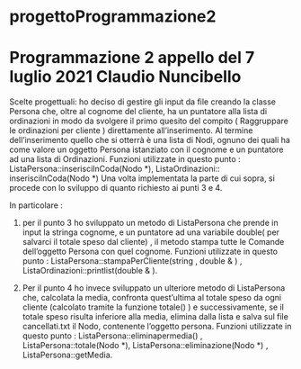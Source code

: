 # progettoProgrammazione2
# Programmazione 2 appello del 7 luglio 2021 Claudio Nuncibello

Scelte progettuali:
  ho deciso di gestire gli input da file creando la classe Persona che, oltre al cognome del cliente, ha un
  puntatore alla lista di ordinazioni in modo da svolgere il primo quesito del compito ( Raggruppare le
  ordinazioni per cliente ) direttamente all’inserimento.
  Al termine dell’inserimento quello che si otterrà è una lista di Nodi<Persona>, ognuno dei quali ha come
  valore un oggetto Persona istanziato con il cognome e un puntatore ad una lista di Ordinazioni.
  Funzioni utilizzate in questo punto : ListaPersona::inserisciInCoda(Nodo<Persona> *),
  ListaOrdinazioni:: inserisciInCoda(Nodo<Ordinazioni> *)
  Una volta implementata la parte di cui sopra, si procede con lo sviluppo di quanto richiesto ai punti 3 e 4.

In particolare :
  1. per il punto 3 ho sviluppato un metodo di ListaPersona che prende in input la stringa cognome, e un
  puntatore ad una variabile double( per salvarci il totale speso dal cliente) , il metodo stampa tutte le
  Comande dell’oggetto Persona con quel cognome.
  Funzioni utilizzate in questo punto : ListaPersona::stampaPerCliente(string , double & ) ,
  ListaOrdinazioni::printlist(double & ).

  3. Per il punto 4 ho invece sviluppato un ulteriore metodo di ListaPersona che, calcolata la media,
  confronta quest’ultima al totale speso da ogni cliente (calcolato tramite la funzione totale() ) e
  successivamente, se il totale speso risulta inferiore alla media, elimina dalla lista e salva sul file
  cancellati.txt il Nodo<Persona>, contenente l’oggetto persona.
  Funzioni utilizzate in questo punto : ListaPersona::eliminapermedia() , ListaPersona::totale(Nodo<Persona> *),
  ListaPersona::eliminazione(Nodo<Persona> *) , ListaPersona::getMedia.
